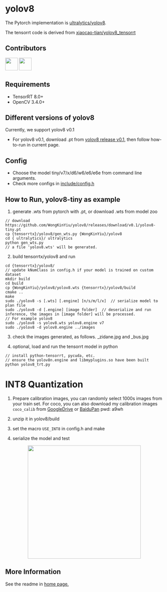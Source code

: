 # yolov8

The Pytorch implementation is [ultralytics/yolov8](https://github.com/ultralytics/ultralytics/tree/main/ultralytics).

The tensorrt code is derived from [xiaocao-tian/yolov8_tensorrt](https://github.com/xiaocao-tian/yolov8_tensorrt)

## Contributors

<a href="https://github.com/xiaocao-tian"><img src="https://avatars.githubusercontent.com/u/46549527?v=4?s=48" width="40px;" alt=""/></a>
<a href="https://github.com/lindsayshuo"><img src="https://avatars.githubusercontent.com/u/45239466?v=4?s=48" width="40px;" alt=""/></a>


## Requirements

- TensorRT 8.0+
- OpenCV 3.4.0+

## Different versions of yolov8

Currently, we support yolov8 v0.1

- For yolov8 v0.1, download .pt from [yolov8 release v0.1](https://github.com/WongKinYiu/yolov8/releases/tag/v0.1), then follow how-to-run in current page.

## Config

- Choose the model tiny/v7/x/d6/w6/e6/e6e from command line arguments.
- Check more configs in [include/config.h](./include/config.h)

## How to Run, yolov8-tiny as example

1. generate .wts from pytorch with .pt, or download .wts from model zoo

```
// download https://github.com/WongKinYiu/yolov8/releases/download/v0.1/yolov8-tiny.pt
cp {tensorrtx}/yolov8/gen_wts.py {WongKinYiu}/yolov8
cd { ultralytics}/ ultralytics
python gen_wts.py
// a file 'yolov8.wts' will be generated.
```

2. build tensorrtx/yolov8 and run

```
cd {tensorrtx}/yolov8/
// update kNumClass in config.h if your model is trained on custom dataset
mkdir build
cd build
cp {WongKinYiu}/yolov8/yolov8.wts {tensorrtx}/yolov8/build
cmake ..
make
sudo ./yolov8 -s [.wts] [.engine] [n/s/m/l/x]  // serialize model to plan file
sudo ./yolov8 -d [.engine] [image folder]  // deserialize and run inference, the images in [image folder] will be processed.
// For example yolov8
sudo ./yolov8 -s yolov8.wts yolov8.engine v7
sudo ./yolov8 -d yolov8.engine ../images
```

3. check the images generated, as follows. _zidane.jpg and _bus.jpg

4. optional, load and run the tensorrt model in python

```
// install python-tensorrt, pycuda, etc.
// ensure the yolov8n.engine and libmyplugins.so have been built
python yolov8_trt.py
```

# INT8 Quantization

1. Prepare calibration images, you can randomly select 1000s images from your train set. For coco, you can also download my calibration images `coco_calib` from [GoogleDrive](https://drive.google.com/drive/folders/1s7jE9DtOngZMzJC1uL307J2MiaGwdRSI?usp=sharing) or [BaiduPan](https://pan.baidu.com/s/1GOm_-JobpyLMAqZWCDUhKg) pwd: a9wh

2. unzip it in yolov8/build

3. set the macro `USE_INT8` in config.h and make

4. serialize the model and test

<p align="center">
<img src="https://user-images.githubusercontent.com/15235574/78247927-4d9fac00-751e-11ea-8b1b-704a0aeb3fcf.jpg" height="360px;">
</p>

## More Information

See the readme in [home page.](https://github.com/wang-xinyu/tensorrtx)

